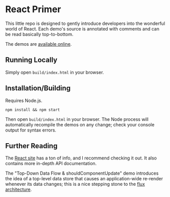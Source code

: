 React Primer
============

This little repo is designed to gently introduce developers into the wonderful world of React. Each demo's source is annotated with comments and can be read basically top-to-bottom.

The demos are [available online](http://binarymuse.github.io/react-primer/build/).

Running Locally
---------------

Simply open `build/index.html` in your browser.

Installation/Building
---------------------

Requires Node.js.

    npm install && npm start

Then open `build/index.html` in your browser. The Node process will automatically recompile the demos on any change; check your console output for syntax errors.

Further Reading
---------------

The [React site](http://facebook.github.io/react/) has a ton of info, and I recommend checking it out. It also contains more in-depth API documentation.

The "Top-Down Data Flow & shouldComponentUpdate" demo introduces the idea of a top-level data store that causes an application-wide re-render whenever its data changes; this is a nice stepping stone to the [flux architecture](http://facebook.github.io/flux/docs/overview.html).
